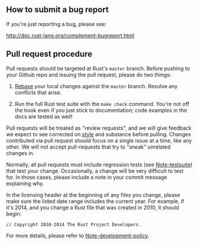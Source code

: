 ## How to submit a bug report

If you're just reporting a bug, please see:

http://doc.rust-lang.org/complement-bugreport.html

## Pull request procedure

Pull requests should be targeted at Rust's `master` branch.
Before pushing to your Github repo and issuing the pull request,
please do two things:

1. [Rebase](http://git-scm.com/book/en/Git-Branching-Rebasing) your
   local changes against the `master` branch. Resolve any conflicts
   that arise.

2. Run the full Rust test suite with the `make check` command.  You're
   not off the hook even if you just stick to documentation; code
   examples in the docs are tested as well!

Pull requests will be treated as "review requests", and we will give
feedback we expect to see corrected on
[style](https://github.com/rust-lang/rust/wiki/Note-style-guide) and
substance before pulling.  Changes contributed via pull request should
focus on a single issue at a time, like any other.  We will not accept
pull-requests that try to "sneak" unrelated changes in.

Normally, all pull requests must include regression tests (see
[Note-testsuite](https://github.com/rust-lang/rust/wiki/Note-testsuite))
that test your change.  Occasionally, a change will be very difficult
to test for.  In those cases, please include a note in your commit
message explaining why.

In the licensing header at the beginning of any files you change,
please make sure the listed date range includes the current year.  For
example, if it's 2014, and you change a Rust file that was created in
2010, it should begin:

```
// Copyright 2010-2014 The Rust Project Developers.
```

For more details, please refer to
[Note-development-policy](https://github.com/rust-lang/rust/wiki/Note-development-policy).
